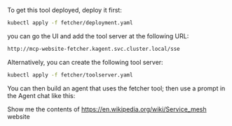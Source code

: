To get this tool deployed, deploy it first:

```bash
kubectl apply -f fetcher/deployment.yaml
```

you can go the UI and add the tool server at the following URL:


```bash
http://mcp-website-fetcher.kagent.svc.cluster.local/sse
```

Alternatively, you can create the following tool server:

```bash
kubectl apply -f fetcher/toolserver.yaml
```

You can then build an agent that uses the fetcher tool; then use a prompt in the Agent chat like this:

Show me the contents of https://en.wikipedia.org/wiki/Service_mesh website